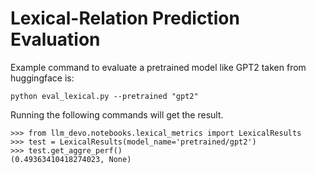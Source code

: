 # Lexical-Relation Prediction Evaluation

Example command to evaluate a pretrained model like GPT2 taken from huggingface is:
```
python eval_lexical.py --pretrained "gpt2"
```

Running the following commands will get the result.
```
>>> from llm_devo.notebooks.lexical_metrics import LexicalResults
>>> test = LexicalResults(model_name='pretrained/gpt2')
>>> test.get_aggre_perf()
(0.49363410418274023, None)
```
